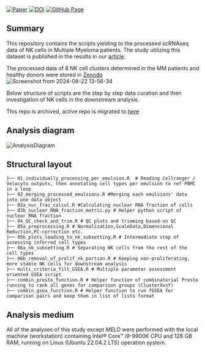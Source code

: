 [![Paper](https://img.shields.io/badge/%F0%9F%A9%B8_Blood-10.1182/blood.2023023529-darkred)](https://doi.org/10.1182/blood.2023023529)
[![DOI](https://zenodo.org/badge/DOI/10.5281/zenodo.14802187.svg)](https://doi.org/10.5281/zenodo.14802187)
[![GitHub Page](https://img.shields.io/badge/GitHub%20Page-NKcell_dysfunction_MM_Blood24-blue?logo=github)](https://immuneaxisa.github.io/NKcell_dysfunction_MM_Blood24/index.html)




## Summary

This repository contains the scripts yielding to the processed scRNAseq data of NK cells in Multiple Myeloma patients.
The study utilizing this dataset is published in  the results in our [article](https://doi.org/10.1182/blood.2023023529).

The processed data of 8 NK cell clusters determined in the MM patients and healthy donors were stored in [Zenodo](https://doi.org/10.5281/zenodo.13359147)
![Screenshot from 2024-08-22 13-56-34](https://github.com/user-attachments/assets/e01e16c4-1030-4a1e-858a-edab776095a1)

Below structure of scripts are the step by step data curation and then investigation of NK cells in the downstream analysis.

This repo is archived, active repo is migrated to [here](https://github.com/ImmuneAxisa/NKcell_dysfunction_MM_Blood24)

## Analysis diagram
![AnalysisDiagram](https://github.com/user-attachments/assets/28c07e18-66f0-408e-9213-465b946abfba)


## Structural layout
```{r eval=FALSE, include=TRUE}
├── 01_individually_processing_per_emulsion.R  # Reading Cellranger / Velocyto outputs, then annotating cell types per emulsion to ref PBMC in a loop
├── 02_merging_processed_emulsions.R #Merging each emulsions' data into one data object
├── 03a_nuc_frac_calcul.R #Calculating nuclear RNA fraction of cells
├── 03b_nuclear_RNA_fraction_metric.py # Helper python script of nuclear RNA fraction
├── 04_QC_check_and_trim.R # QC plots and trimming based-on QC
├── 05a_preprocessing.R # Normalization,ScaleData,Dimensional Reduction,PC-correction etc.
├── 05b_plots_leading_to_nk_subsetting.R # Intermediate step of assessing inferred cell types
├── 06a_nk_subsetting.R # Separating NK cells from the rest of the cell types 
├── 06b_removal_of_prolif_nk_portion.R # Keeping non-proliferating, more stable NK cells for downstream analysis
├── multi_criteria_filt_GSEA.R # Multiple parameter assessment oriented GSEA script
├── combin_presto_function.R # Helper function of combinatorial Presto running to rank all genes for comparison groups (ClusterXvsY)
├── combin_gsea_function.R # Helper function to run fGSEA for comparison pairs and keep them in list of lists format

```
## Analysis medium

All of the analyses of this study except *MELD* were performed with the local machine (workstation) containing Intel® Core™ i9-9900K CPU and 128 GB RAM, running on Linux (Ubuntu 22.04.2 LTS) operation system.
